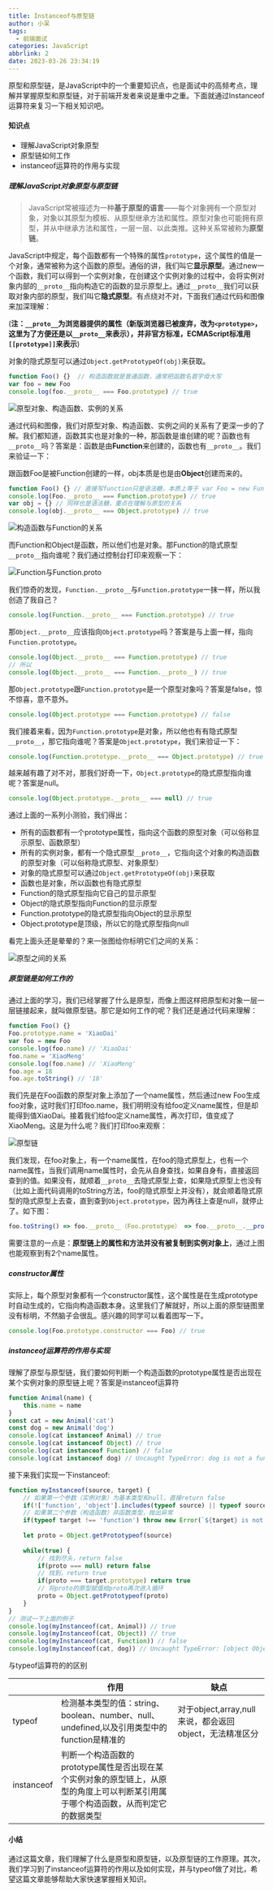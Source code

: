 ```yaml
---
title: Instanceof与原型链
author: 小呆
tags:
  - 前端面试
categories: JavaScript
abbrlink: 2
date: 2023-03-26 23:34:19 
---
```


原型和原型链，是JavaScript中的一个重要知识点，也是面试中的高频考点，理解并掌握原型和原型链，对于前端开发者来说是重中之重。下面就通过Instanceof运算符来复习一下相关知识吧。

#### 知识点

- 理解JavaScript对象原型
- 原型链如何工作
- instanceof运算符的作用与实现

<!--more-->

##### 理解JavaScript对象原型与原型链

> JavaScript常被描述为一种**基于原型的语言**——每个对象拥有一个原型对象，对象以其原型为模板、从原型继承方法和属性。原型对象也可能拥有原型，并从中继承方法和属性，一层一层、以此类推。这种关系常被称为**原型链**。

JavaScript中规定，每个函数都有一个特殊的属性`prototype`，这个属性的值是一个对象，通常被称为这个函数的原型。通俗的讲，我们叫它**显示原型**。通过new一个函数，我们可以得到一个实例对象，在创建这个实例对象的过程中，会将实例对象内部的`__proto__`指向构造它的函数的显示原型上。通过`__proto__`我们可以获取对象内部的原型，我们叫它**隐式原型**。有点绕对不对，下面我们通过代码和图像来加深理解：

(**注：`__proto__`为浏览器提供的属性（新版浏览器已被废弃，改为`<prototype>`，这里为了方便还是以`__proto__`来表示），并非官方标准，ECMAScript标准用`[[prototype]]`来表示**)

对象的隐式原型可以通过`Object.getPrototypeOf(obj)`来获取。

```javascript
function Foo() {}  // 构造函数就是普通函数，通常把函数名首字母大写
var foo = new Foo
console.log(foo.__proto__ === Foo.prototype) // true
```

![原型对象、构造函数、实例的关系](http://img.xdxmblog.cn/images/image_20230328094744.png)

通过代码和图像，我们对原型对象、构造函数、实例之间的关系有了更深一步的了解。我们都知道，函数其实也是对象的一种，那函数是谁创建的呢？函数也有`__proto__`吗？答案是：函数是由**Function**来创建的，函数也有`__proto__`。我们来验证一下：

跟函数Foo是被Function创建的一样，obj本质是也是由**Object**创建而来的。

```javascript
function Foo() {} // 直接写function只是语法糖，本质上等于 var Foo = new Function()
console.log(Foo.__proto__ === Function.prototype) // true
var obj = {} // 同样也是语法糖，重点在理解与原型的关系
console.log(obj.__proto__ === Object.prototype) // true
```

![构造函数与Function的关系](http://img.xdxmblog.cn/images/image_20230328100557.png)

而Function和Object是函数，所以他们也是对象。那Function的隐式原型`__proto__`指向谁呢？我们通过控制台打印来观察一下：

![Function与Function.__proto__](http://img.xdxmblog.cn/images/image_20230328160252.png)

我们惊奇的发现，`Function.__proto__`与`Function.prototype`一抹一样，所以我创造了我自己？

```javascript
console.log(Function.__proto__ === Function.prototype) // true
```

那`Object.__proto__`应该指向`Object.prototype`吗？答案是与上面一样，指向`Function.prototype`。

```javascript
console.log(Object.__proto__ === Function.prototype) // true
// 所以
console.log(Object.__proto__ === Function.__proto__) // true
```

那`Object.prototype`跟`Function.prototype`是一个原型对象吗？答案是false，惊不惊喜，意不意外。

```javascript
console.log(Object.prototype === Function.prototype) // false
```

我们接着来看，因为`Function.prototype`是对象，所以他也有有隐式原型`__proto__`，那它指向谁呢？答案是`Object.prototype`，我们来验证一下：

```javascript
console.log(Function.prototype.__proto__ === Object.prototype) // true
```

越来越有趣了对不对，那我们好奇一下，`Object.prototype`的隐式原型指向谁呢？答案是null。

```javascript
console.log(Object.prototype.__proto__ === null) // true
```

通过上面的一系列小测验，我们得出：

- 所有的函数都有一个prototype属性，指向这个函数的原型对象（可以俗称显示原型、函数原型）
- 所有的实例对象，都有一个隐式原型`__proto__`，它指向这个对象的构造函数的原型对象（可以俗称隐式原型、对象原型）
- 对象的隐式原型可以通过`Object.getPrototypeOf(obj)`来获取
- 函数也是对象，所以函数也有隐式原型
- Function的隐式原型指向它自己的显示原型
- Object的隐式原型指向Function的显示原型
- Function.prototype的隐式原型指向Object的显示原型
- Object.prototype是顶级，所以它的隐式原型指向null

看完上面头还是晕晕的？来一张图给你标明它们之间的关系：

![原型之间的关系](http://img.xdxmblog.cn/images/image_20230328172513.png)

##### 原型链是如何工作的

通过上面的学习，我们已经掌握了什么是原型，而像上图这样把原型和对象一层一层链接起来，就叫做原型链。那它是如何工作的呢？我们还是通过代码来理解：

```javascript
function Foo() {}
Foo.prototype.name = 'XiaoDai'
var foo = new Foo
console.log(foo.name) // 'XiaoDai'
foo.name = 'XiaoMeng'
console.log(foo.name) // 'XiaoMeng'
foo.age = 18
foo.age.toString() // '18'
```

我们先是在Foo函数的原型对象上添加了一个name属性，然后通过new Foo生成foo对象，这时我们打印foo.name，我们明明没有给foo定义name属性，但是却能得到值XiaoDai。接着我们给foo定义name属性，再次打印，值变成了XiaoMeng。这是为什么呢？我们打印foo来观察：

![原型链](http://img.xdxmblog.cn/images/image_20230328180150.png)

我们发现，在foo对象上，有一个name属性，在foo的隐式原型上，也有一个name属性，当我们调用name属性时，会先从自身查找，如果自身有，直接返回查到的值。如果没有，就顺着`__proto__`去隐式原型上查，如果隐式原型上也没有（比如上面代码调用的toString方法，foo的隐式原型上并没有），就会顺着隐式原型的隐式原型上去查，直到查到`Object.prototype`，因为再往上查是null，就停止了。如下图：

```javascript
foo.toString() => foo.__proto__（Foo.prototype） => foo.__proto__.__proto__(Object.prototype)
```

需要注意的一点是：**原型链上的属性和方法并没有被复制到实例对象上**，通过上图也能观察到有2个name属性。

##### constructor属性

实际上，每个原型对象都有一个constructor属性，这个属性是在生成prototype时自动生成的，它指向构造函数本身。这里我们了解就好，所以上面的原型链图里没有标明，不然脑子会很乱。感兴趣的同学可以看着图写一下。

```javascript
console.log(Foo.prototype.constructor === Foo) // true
```

##### instanceof运算符的作用与实现

理解了原型与原型链，我们要如何判断一个构造函数的prototype属性是否出现在某个实例对象的原型链上呢？答案是instanceof运算符

```javascript
function Animal(name) {
    this.name = name
}
const cat = new Animal('cat')
const dog = new Animal('dog')
console.log(cat instanceof Animal) // true
console.log(cat instanceof Object) // true
console.log(cat instanceof Function) // false
console.log(cat instanceof dog) // Uncaught TypeError: dog is not a function
```

接下来我们实现一下instanceof:

```javascript
function myInstanceof(source, target) {
    // 如果第一个参数（实例对象）为基本类型和null，直接return false
    if(!['function', 'object'].includes(typeof source) || typeof source === null) return false
    // 如果第二个参数（构造函数）非函数类型，抛出异常
    if(typeof target !== 'function') throw new Error(`${target} is not a function`)
    
    let proto = Object.getPrototypeof(source)
    
    while(true) {
        // 找到尽头，return false
        if(proto === null) return false
        // 找到，return true
        if(proto === target.prototype) return true
        // 将proto的原型赋值给proto再次进入循环
        proto = Object.getPrototypeof(proto)
    }
}
// 测试一下上面的例子
console.log(myInstanceof(cat, Animal)) // true
console.log(myInstanceof(cat, Object)) // true
console.log(myInstanceof(cat, Function)) // false
console.log(myInstanceof(cat, dog)) // Uncaught TypeError: [object Object] is not a function
```

与typeof运算符的的区别

|            | 作用                                                         | 缺点                                                    |
| ---------- | ------------------------------------------------------------ | ------------------------------------------------------- |
| typeof     | 检测基本类型的值：string、boolean、number、null、undefined,以及引用类型中的function是精准的 | 对于object,array,null来说，都会返回object，无法精准区分 |
| instanceof | 判断一个构造函数的prototype属性是否出现在某个实例对象的原型链上，从原型的角度上可以判断某引用属于哪个构造函数，从而判定它的数据类型 |                                                         |

#### 小结

通过这篇文章，我们理解了什么是原型和原型链，以及原型链的工作原理。其次，我们学习到了instanceof运算符的作用以及如何实现，并与typeof做了对比，希望这篇文章能够帮助大家快速掌握相关知识。